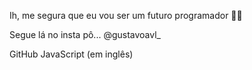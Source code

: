 Ih, me segura que eu vou ser um futuro programador 🤪💪

Segue lá no insta pô... @gustavoavl_

GitHub JavaScript (em inglês)
